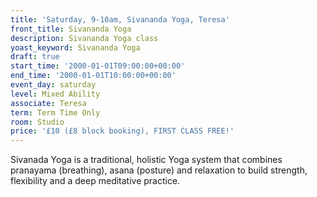 ```yaml
---
title: 'Saturday, 9-10am, Sivananda Yoga, Teresa'
front_title: Sivananda Yoga
description: Sivananda Yoga class
yoast_keyword: Sivananda Yoga
draft: true
start_time: '2000-01-01T09:00:00+00:00'
end_time: '2000-01-01T10:00:00+00:00'
event_day: saturday
level: Mixed Ability
associate: Teresa
term: Term Time Only
room: Studio
price: '£10 (£8 block booking), FIRST CLASS FREE!'
---
```


Sivanada Yoga is a traditional, holistic Yoga system that combines pranayama (breathing), asana (posture) and relaxation to build strength, flexibility and a deep meditative practice.

